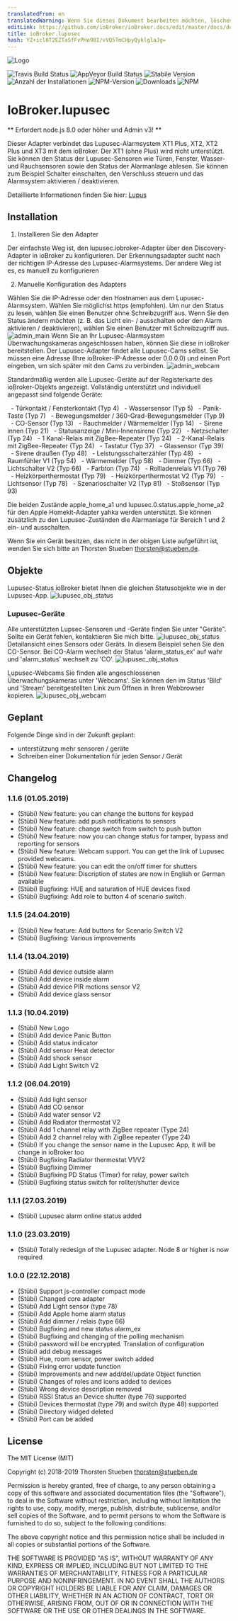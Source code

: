 ```yaml
---
translatedFrom: en
translatedWarning: Wenn Sie dieses Dokument bearbeiten möchten, löschen Sie bitte das Feld "translationsFrom". Andernfalls wird dieses Dokument automatisch erneut übersetzt
editLink: https://github.com/ioBroker/ioBroker.docs/edit/master/docs/de/adapterref/iobroker.lupusec/README.md
title: ioBroker.lupusec
hash: YZ+icl0T2EZTaSfFvPHe98I/vVQ5TmCHpyQyklglaJg=
---
```

![Logo](../../../en/adapterref/iobroker.lupusec/admin/lupusec.png)

![Travis Build Status](https://travis-ci.org/schmupu/ioBroker.lupusec.svg?branch=master)
![AppVeyor Build Status](https://ci.appveyor.com/api/projects/status/github/schmupu/ioBroker.lupusec?branch=master&svg=true)
![Stabile Version](http://iobroker.live/badges/lupusec-stable.svg)
![Anzahl der Installationen](http://iobroker.live/badges/lupusec-installed.svg)
![NPM-Version](http://img.shields.io/npm/v/iobroker.lupusec.svg)
![Downloads](https://img.shields.io/npm/dm/iobroker.lupusec.svg)
![NPM](https://nodei.co/npm/iobroker.lupusec.png?downloads=true)

# IoBroker.lupusec
** Erfordert node.js 8.0 oder höher und Admin v3! **

Dieser Adapter verbindet das Lupusec-Alarmsystem XT1 Plus, XT2, XT2 Plus und XT3 mit dem ioBroker.
Der XT1 (ohne Plus) wird nicht unterstützt. Sie können den Status der Lupusec-Sensoren wie Türen, Fenster, Wasser- und Rauchsensoren sowie den Status der Alarmanlage ablesen.
Sie können zum Beispiel Schalter einschalten, den Verschluss steuern und das Alarmsystem aktivieren / deaktivieren.

Detaillierte Informationen finden Sie hier: [Lupus](https://www.lupus-electronics.de/en)

## Installation
1. Installieren Sie den Adapter

Der einfachste Weg ist, den lupusec.iobroker-Adapter über den Discovery-Adapter in ioBroker zu konfigurieren. Der Erkennungsadapter sucht nach der richtigen IP-Adresse des Lupusec-Alarmsystems. Der andere Weg ist es, es manuell zu konfigurieren

2. Manuelle Konfiguration des Adapters

Wählen Sie die IP-Adresse oder den Hostnamen aus dem Lupusec-Alarmsystem. Wählen Sie möglichst https (empfohlen).
Um nur den Status zu lesen, wählen Sie einen Benutzer ohne Schreibzugriff aus. Wenn Sie den Status ändern möchten (z. B. das Licht ein- / ausschalten oder den Alarm aktivieren / deaktivieren), wählen Sie einen Benutzer mit Schreibzugriff aus.
![admin_main](../../../en/adapterref/iobroker.lupusec/docs/en/img/lupusec_admin.png) Wenn Sie an Ihr Lupusec-Alarmsystem Überwachungskameras angeschlossen haben, können Sie diese in ioBroker bereitstellen. Der Lupusec-Adapter findet alle Lupusec-Cams selbst. Sie müssen eine Adresse (Ihre ioBroker-IP-Adresse oder 0.0.0.0) und einen Port eingeben, um sich später mit den Cams zu verbinden.
![admin_webcam](../../../en/adapterref/iobroker.lupusec/docs/en/img/lupusec_admin_webcam.png)

Standardmäßig werden alle Lupusec-Geräte auf der Registerkarte des ioBroker-Objekts angezeigt.
Vollständig unterstützt und individuell angepasst sind folgende Geräte:

  - Türkontakt / Fensterkontakt (Typ 4)
  - Wassersensor (Typ 5)
  - Panik-Taste (Typ 7)
  - Bewegungsmelder / 360-Grad-Bewegungsmelder (Typ 9)
  - CO-Sensor (Typ 13)
  - Rauchmelder / Wärmemelder (Typ 14)
  - Sirene innen (Typ 21)
  - Statusanzeige / Mini-Innensirene (Typ 22)
  - Netzschalter (Typ 24)
  - 1 Kanal-Relais mit ZigBee-Repeater (Typ 24)
  - 2-Kanal-Relais mit ZigBee-Repeater (Typ 24)
  - Tastatur (Typ 37)
  - Glassensor (Typ 39)
  - Sirene draußen (Typ 48)
  - Leistungsschalterzähler (Typ 48)
  - Raumfühler V1 (Typ 54)
  - Wärmemelder (Typ 58)
  - Dimmer (Typ 66)
  - Lichtschalter V2 (Typ 66)
  - Farbton (Typ 74)
  - Rollladenrelais V1 (Typ 76)
  - Heizkörperthermostat (Typ 79)
  - Heizkörperthermostat V2 (Typ 79)
  - Lichtsensor (Typ 78)
  - Szenarioschalter V2 (Typ 81)
  - Stoßsensor (Typ 93)

Die beiden Zustände apple_home_a1 und lupusec.0.status.apple_home_a2 für den Apple Homekit-Adapter yahka werden unterstützt. Sie können zusätzlich zu den Lupusec-Zuständen die Alarmanlage für Bereich 1 und 2 ein- und ausschalten.

Wenn Sie ein Gerät besitzen, das nicht in der obigen Liste aufgeführt ist, wenden Sie sich bitte an Thorsten Stueben <thorsten@stueben.de>.

## Objekte
Lupusec-Status
ioBroker bietet Ihnen die gleichen Statusobjekte wie in der Lupusec-App.
![lupusec_obj_status](../../../en/adapterref/iobroker.lupusec/docs/en/img/lupusec_obj_status.png)

### Lupusec-Geräte
Alle unterstützten Lupsec-Sensoren und -Geräte finden Sie unter "Geräte". Sollte ein Gerät fehlen, kontaktieren Sie mich bitte.
![lupusec_obj_status](../../../en/adapterref/iobroker.lupusec/docs/en/img/lupusec_obj_devices.png) Detailansicht eines Sensors oder Geräts. In diesem Beispiel sehen Sie den CO-Sensor. Bei CO-Alarm wechselt der Status 'alarm_status_ex' auf wahr und 'alarm_status' wechselt zu 'CO'.
![lupusec_obj_status](../../../en/adapterref/iobroker.lupusec/docs/en/img/lupusec_obj_devices_type09.png)

Lupusec-Webcams
Sie finden alle angeschlossenen Überwachungskameras unter 'Webcams'. Sie können den im Status 'Bild' und 'Stream' bereitgestellten Link zum Öffnen in Ihren Webbrowser kopieren.
![lupusec_obj_webcam](../../../en/adapterref/iobroker.lupusec/docs/en/img/lupusec_obj_webcam.png)

## Geplant
Folgende Dinge sind in der Zukunft geplant:

* unterstützung mehr sensoren / geräte
* Schreiben einer Dokumentation für jeden Sensor / Gerät

## Changelog

### 1.1.6 (01.05.2019)
* (Stübi) New feature: you can change the buttons for keypad
* (Stübi) New feature: add push notifications to sensors
* (Stübi) New feature: change switch from switch to push button 
* (Stübi) New feature: now you can change status for tamper, bypass and reporting for sensors
* (Stübi) New feature: Webcam support. You can get the link of Lupusec provided webcams.
* (Stübi) New feature: you can edit the on/off timer for shutters 
* (Stübi) New feature: Discription of states are now in English or German available
* (Stübi) Bugfixing: HUE and saturation of HUE devices fixed 
* (Stübi) Bugfixing: Add role to button 4 of scenario switch.  

### 1.1.5 (24.04.2019)
* (Stübi) New feature: Add buttons for Scenario Switch V2
* (Stübi) Bugfixing: Various improvements

### 1.1.4 (13.04.2019)
* (Stübi) Add device outside alarm
* (Stübi) Add device inside alarm
* (Stübi) Add device PIR motions sensor V2
* (Stübi) Add device glass sensor

### 1.1.3 (10.04.2019)
* (Stübi) New Logo
* (Stübi) Add device Panic Button
* (Stübi) Add status indicator 
* (Stübi) Add sensor Heat detector
* (Stübi) Add shock sensor 
* (Stübi) Add Light Switch V2
 
### 1.1.2 (06.04.2019)
* (Stübi) Add light sensor 
* (Stübi) Add CO sensor
* (Stübi) Add water sensor V2
* (Stübi) Add Radiator thermostat V2
* (Stübi) Add 1 channel relay with ZigBee repeater (Type 24)
* (Stübi) Add 2 channel relay with ZigBee repeater (Type 24)
* (Stübi) If you change the sensor name in the Lupusec App, it will be change in ioBroker too 
* (Stübi) Bugfixing Radiator thermostat V1/V2
* (Stübi) Bugfixing Dimmer
* (Stübi) Bugfixing PD Status (Timer) for relay, power switch
* (Stübi) Bugfixing status switch for rollter/shutter device

### 1.1.1 (27.03.2019)
* (Stübi) Lupusec alarm online status added

### 1.1.0 (23.03.2019)
* (Stübi) Totally redesign of the Lupusec adapter. Node 8 or higher is now required

### 1.0.0 (22.12.2018)
* (Stübi) Support js-controller compact mode
* (Stübi) Changed core adapter
* (Stübi) Add Light sensor (type 78)
* (Stübi) Add Apple home alarm status
* (Stübi) Add dimmer / relais (type 66)
* (Stübi) Bugfixing and new status alarm_ex
* (Stübi) Bugfixing and changing of the polling mechanism
* (Stübi) password will be encrypted. Translation of configuration
* (Stübi) add debug messages
* (Stübi) Hue, room sensor, power switch added
* (Stübi) Fixing error update function
* (Stübi) Improvements and new add/del/update Object function
* (Stübi) Changes of roles and icons added to devices
* (Stübi) Wrong device description removed
* (Stübi) RSSI Status an Device shutter (type 76) supported
* (Stübi) Devices thermostat (type 79) and switch (type 48) supported
* (Stübi) Directory widged deleted
* (Stübi) Port can be added

## License
The MIT License (MIT)

Copyright (c) 2018-2019 Thorsten Stueben <thorsten@stueben.de>

Permission is hereby granted, free of charge, to any person obtaining a copy
of this software and associated documentation files (the "Software"), to deal
in the Software without restriction, including without limitation the rights
to use, copy, modify, merge, publish, distribute, sublicense, and/or sell
copies of the Software, and to permit persons to whom the Software is
furnished to do so, subject to the following conditions:

The above copyright notice and this permission notice shall be included in
all copies or substantial portions of the Software.

THE SOFTWARE IS PROVIDED "AS IS", WITHOUT WARRANTY OF ANY KIND, EXPRESS OR
IMPLIED, INCLUDING BUT NOT LIMITED TO THE WARRANTIES OF MERCHANTABILITY,
FITNESS FOR A PARTICULAR PURPOSE AND NONINFRINGEMENT. IN NO EVENT SHALL THE
AUTHORS OR COPYRIGHT HOLDERS BE LIABLE FOR ANY CLAIM, DAMAGES OR OTHER
LIABILITY, WHETHER IN AN ACTION OF CONTRACT, TORT OR OTHERWISE, ARISING FROM,
OUT OF OR IN CONNECTION WITH THE SOFTWARE OR THE USE OR OTHER DEALINGS IN
THE SOFTWARE.
